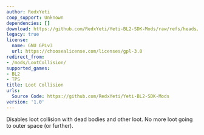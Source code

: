```yaml
---
author: RedxYeti
coop_support: Unknown
dependencies: []
download: https://github.com/RedxYeti/Yeti-BL2-SDK-Mods/raw/refs/heads/main/LootCollision/LootCollision.zip
legacy: true
license:
  name: GNU GPLv3
  url: https://choosealicense.com/licenses/gpl-3.0
redirect_from:
- /mods/LootCollision/
supported_games:
- BL2
- TPS
title: Loot Collision
urls:
  Source Code: https://github.com/RedxYeti/Yeti-BL2-SDK-Mods
version: '1.0'
---
```

Disables loot collision with dead bodies and other loot. No more loot going to outer space (or further).